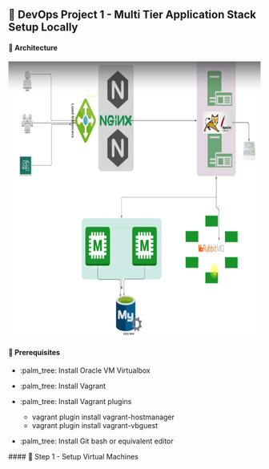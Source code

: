 ## 📝 DevOps Project 1 - Multi Tier Application Stack Setup Locally

#### 🧾 Architecture

<p align="left">
  <img src="screenshoot/Project-1-Architecture.png" width="800" height="550"/>
</p>

#### 🧾 Prerequisites

<ul style="text-decoration: none;">
  <li>
    <p> :palm_tree: Install Oracle VM Virtualbox </p>
  </li>
  <li>
    <p> :palm_tree: Install Vagrant </p>
  </li>
  <li>
    <p> :palm_tree: Install Vagrant plugins </p>
    <ul>
        <li>vagrant plugin install vagrant-hostmanager</li>
        <li>vagrant plugin install vagrant-vbguest</li>
    </ul>
  </li>
  <li>
    <p> :palm_tree: Install Git bash or equivalent editor </p>
  </li>

</ul>
#### 🧾 Step 1 - Setup Virtual Machines
